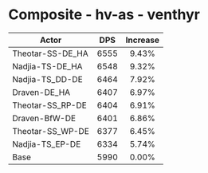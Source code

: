 # Composite - hv-as - venthyr
| Actor | DPS | Increase |
|---|:---:|:---:|
|Theotar-SS-DE_HA|6555|9.43%|
|Nadjia-TS-DE_HA|6548|9.32%|
|Nadjia-TS_DD-DE|6464|7.92%|
|Draven-DE_HA|6407|6.97%|
|Theotar-SS_RP-DE|6404|6.91%|
|Draven-BfW-DE|6401|6.86%|
|Theotar-SS_WP-DE|6377|6.45%|
|Nadjia-TS_EP-DE|6334|5.74%|
|Base|5990|0.00%|
